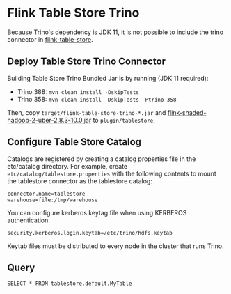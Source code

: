# Flink Table Store Trino

Because Trino's dependency is JDK 11, it is not possible to include the trino connector in [flink-table-store](https://github.com/apache/flink-table-store).

## Deploy Table Store Trino Connector

Building Table Store Trino Bundled Jar is by running (JDK 11 required):

- Trino 388: `mvn clean install -DskipTests`
- Trino 358: `mvn clean install -DskipTests -Ptrino-358`

Then, copy `target/flink-table-store-trino-*.jar` and [flink-shaded-hadoop-2-uber-2.8.3-10.0.jar](https://repo.maven.apache.org/maven2/org/apache/flink/flink-shaded-hadoop-2-uber/2.8.3-10.0/flink-shaded-hadoop-2-uber-2.8.3-10.0.jar)
to `plugin/tablestore`.

## Configure Table Store Catalog

Catalogs are registered by creating a catalog properties file in the etc/catalog directory.
For example, create `etc/catalog/tablestore.properties` with the following contents to mount
the tablestore connector as the tablestore catalog:

```
connector.name=tablestore
warehouse=file:/tmp/warehouse
```

You can configure kerberos keytag file when using KERBEROS authentication.
```
security.kerberos.login.keytab=/etc/trino/hdfs.keytab
```
Keytab files must be distributed to every node in the cluster that runs Trino.

## Query

```
SELECT * FROM tablestore.default.MyTable
```
